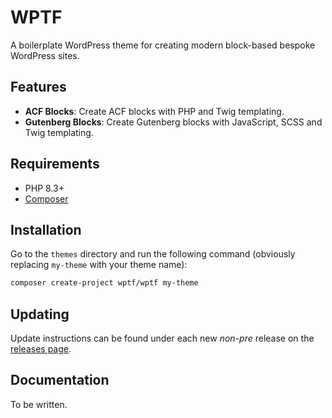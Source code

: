 # WPTF

A boilerplate WordPress theme for creating modern block-based bespoke WordPress sites.

## Features

- **ACF Blocks**: Create ACF blocks with PHP and Twig templating.
- **Gutenberg Blocks**: Create Gutenberg blocks with JavaScript, SCSS and Twig templating.

## Requirements

- PHP 8.3+
- [Composer](https://getcomposer.org/)

## Installation

Go to the `themes` directory and run the following command (obviously replacing `my-theme` with your theme name):

```bash
composer create-project wptf/wptf my-theme
```

## Updating

Update instructions can be found under each new _non-pre_ release on
the [releases page](https://github.com/askonomm/wptf/releases).

## Documentation

To be written.
